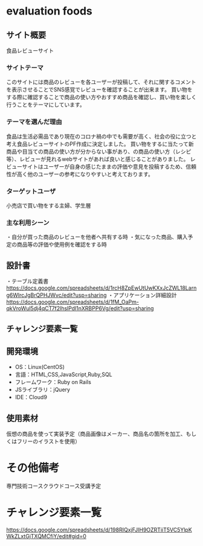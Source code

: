 # evaluation foods

## サイト概要
食品レビューサイト

### サイトテーマ
このサイトには商品のレビューを各ユーザーが投稿して、それに関するコメントを表示させることでSNS感覚でレビューを確認することが出来ます。
買い物をする際に確認することで商品の使い方やおすすめ商品を確認し、買い物を楽しく行うことをテーマにしています。

### テーマを選んだ理由
食品は生活必需品であり現在のコロナ禍の中でも需要が高く、社会の役に立つと考え食品レビューサイトのPF作成に決定しました。
買い物をするに当たって新商品や目当ての商品の使い方が分からない事があり、の商品の使い方（レシピ等）、レビューが見れるwebサイトがあれば良いと感じることがありました。
レビューサイトはユーザーが自身の感じたままの評価や意見を投稿するため、信頼性が高く他のユーザーの参考になりやすいと考えております。


### ターゲットユーザ
小売店で買い物をする主婦、学生層

### 主な利用シーン
・自分が買った商品のレビューを他者へ共有する時
・気になった商品、購入予定の商品等の評価や使用例を確認をする時

## 設計書
・テーブル定義書　https://docs.google.com/spreadsheets/d/1rcH8ZpEwUtUwKXxJcZWL18Larng6WlrcJgBrQPHJWvc/edit?usp=sharing
・アプリケーション詳細設計　https://docs.google.com/spreadsheets/d/1fM_OaPm-qkVroWul5dj4qCT7f2lhslPdl1nXRBPP6Vg/edit?usp=sharing

## チャレンジ要素一覧

## 開発環境
- OS：Linux(CentOS)
- 言語：HTML,CSS,JavaScript,Ruby,SQL
- フレームワーク：Ruby on Rails
- JSライブラリ：jQuery
- IDE：Cloud9

## 使用素材
仮想の商品を使って実装予定（商品画像はメーカー、商品名の箇所を加工、もしくはフリーのイラストを使用）

# その他備考
専門技術コースクラウドコース受講予定

# チャレンジ要素一覧
https://docs.google.com/spreadsheets/d/198RIQxjFJIH9OZRTiiT5VC5YlpKWkZLxtGjTXQMCfiY/edit#gid=0
